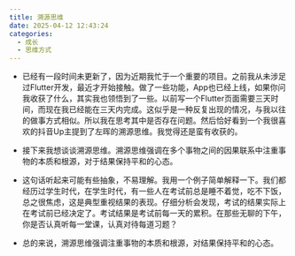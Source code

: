 ```yaml
---
title: 溯源思维
date: 2025-04-12 12:43:24
categories:
  - 成长
  - 思维方式
---
```

- 已经有一段时间未更新了，因为近期我忙于一个重要的项目。之前我从未涉足过Flutter开发，最近才开始接触。做了一些功能，App也已经上线，如果你问我收获了什么，其实我也领悟到了一些。以前写一个Flutter页面需要三天时间，而现在我已经能在三天内完成。这似乎是一种反复出现的情况，与我以往的做事方式相似。所以我在思考其中是否存在问题。然后恰好看到一个我很喜欢的抖音Up主提到了左晖的溯源思维。我觉得还是蛮有收获的。

- 接下来我想谈谈溯源思维。溯源思维强调在多个事物之间的因果联系中注重事物的本质和根源，对于结果保持平和的心态。

- 这句话听起来可能有些抽象，不易理解。我用一个例子简单解释一下。我们都经历过学生时代，在学生时代，有一些人在考试前总是睡不着觉，吃不下饭，总之很焦虑，这是典型重视结果的表现。仔细分析会发现，考试的结果实际上在考试前已经决定了。考试结果是考试前每一天的累积。在那些无聊的下午，你是否认真听每一堂课，认真对待每道习题？

- 总的来说，溯源思维强调注重事物的本质和根源，对结果保持平和的心态。